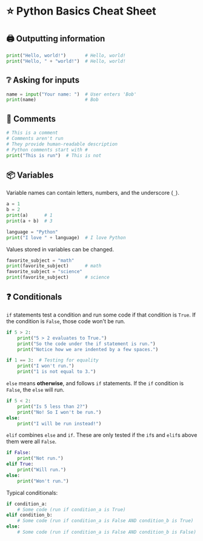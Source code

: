 # ⭐ Python Basics Cheat Sheet

## 🖨 Outputting information

```python
print("Hello, world!")       # Hello, world!
print("Hello, " + "world!")  # Hello, world!
```

## ❔ Asking for inputs

```python
name = input("Your name: ")  # User enters 'Bob'
print(name)                  # Bob
```

## 📜 Comments

```python
# This is a comment
# Comments aren't run
# They provide human-readable description
# Python comments start with #
print("This is run")  # This is not
```

## 📦 Variables

Variable names can contain letters, numbers, and the underscore (`_`).

```python
a = 1
b = 2
print(a)      # 1
print(a + b)  # 3

language = "Python"
print("I love " + language)  # I love Python
```

Values stored in variables can be changed.

```python
favorite_subject = "math"
print(favorite_subject)      # math
favorite_subject = "science"
print(favorite_subject)      # science
```

## ❓ Conditionals

`if` statements test a condition and run some code if that condition is `True`. If the condition is `False`, those code won't be run.

```python
if 5 > 2:
    print("5 > 2 evaluates to True.")
    print("So the code under the if statement is run.")
    print("Notice how we are indented by a few spaces.")

if 1 == 3:  # Testing for equality
    print("I won't run.")
    print("1 is not equal to 3.")
```

`else` means **otherwise**, and follows `if` statements. If the `if` condition is `False`, the `else` will run.

```python
if 5 < 2:
    print("Is 5 less than 2?")
    print("No! So I won't be run.")
else:
    print("I will be run instead!")
```

`elif` combines `else` and `if`. These are only tested if the `if`s and `elif`s above them were all `False`.

```python
if False:
    print("Not run.")
elif True:
    print("Will run.")
else:
    print("Won't run.")
```

Typical conditionals:

```python
if condition_a:
    # Some code (run if condition_a is True)
elif condition_b:
    # Some code (run if condition_a is False AND condition_b is True)
else:
    # Some code (run if condition_a is False AND condition_b is False)
```
